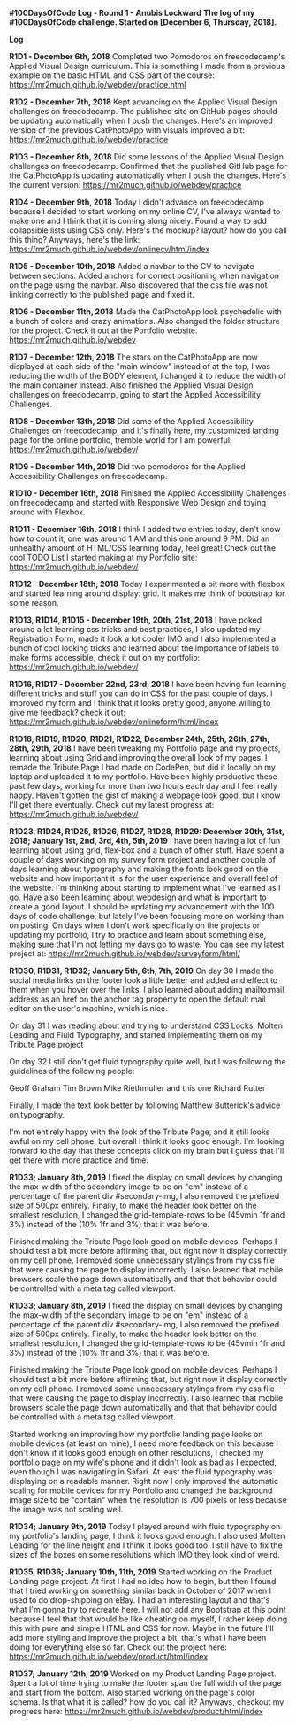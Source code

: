 **#100DaysOfCode Log - Round 1 - Anubis Lockward**
**The log of my #100DaysOfCode challenge. Started on [December 6, Thursday, 2018].**

**Log**

**R1D1 - December 6th, 2018**
Completed two Pomodoros on freecodecamp's Applied Visual Design curriculum. This is something I made from a previous example on the basic HTML and CSS part of the course: https://mr2much.github.io/webdev/practice.html

**R1D2 - December 7th, 2018**
Kept advancing on the Applied Visual Design challenges on freecodecamp. The published site on GitHub pages should be updating automatically when I push the changes. Here's an improved version of the previous CatPhotoApp with visuals improved a bit: https://mr2much.github.io/webdev/practice

**R1D3 - December 8th, 2018**
Did some lessons of the Applied Visual Design challenges on freecodecamp. Confirmed that the published GitHub page for the CatPhotoApp is updating automatically when I push the changes. Here's the current version: https://mr2much.github.io/webdev/practice

**R1D4 - December 9th, 2018**
Today I didn't advance on freecodecamp because I decided to start working on my online CV, I've always wanted to make one and I think that it is coming along nicely. Found a way to add collapsible lists using CSS only. Here's the mockup? layout? how do you call this thing? Anyways, here's the link: https://mr2much.github.io/webdev/onlinecv/html/index

**R1D5 - December 10th, 2018**
Added a navbar to the CV to navigate between sections. Added anchors for correct positioning when navigation on the page using the navbar. Also discovered that the css file was not linking correctly to the published page and fixed it.

**R1D6 - December 11th, 2018**
Made the CatPhotoApp look psychedelic with a bunch of colors and crazy animations. Also changed the folder structure for the project. Check it out at the Portfolio website. https://mr2much.github.io/webdev

**R1D7 - December 12th, 2018**
The stars on the CatPhotoApp are now displayed at each side of the "main window" instead of at the top, I was reducing the width of the BODY element, I changed it to reduce the width of the main container instead. Also finished the Applied Visual Design challenges on freecodecamp, going to start the Applied Accessibility Challenges.

**R1D8 - December 13th, 2018**
Did some of the Applied Accessibility Challenges on freecodecamp, and it's finally here, my customized landing page for the online portfolio, tremble world for I am powerful: https://mr2much.github.io/webdev/

**R1D9 - December 14th, 2018**
Did two pomodoros for the Applied Accessibility Challenges on freecodecamp.

**R1D10 - December 16th, 2018**
Finished the Applied Accessibility Challenges on freecodecamp and started with Responsive Web Design and toying around with Flexbox.

**R1D11 - December 16th, 2018**
I think I added two entries today, don't know how to count it, one was around 1 AM and this one around 9 PM. Did an unhealthy amount of HTML/CSS learning today, feel great! Check out the cool TODO List I started making at my Portfolio site: https://mr2much.github.io/webdev/

**R1D12 - December 18th, 2018**
Today I experimented a bit more with flexbox and started learning around display: grid. It makes me think of bootstrap for some reason.

**R1D13, R1D14, R1D15 - December 19th, 20th, 21st, 2018**
I have poked around a lot learning css tricks and best practices, I also updated my Registration Form, made it look a lot cooler IMO and I also implemented a bunch of cool looking tricks and learned about the importance of labels to make forms accessible, check it out on my portfolio: https://mr2much.github.io/webdev/

**R1D16, R1D17 - December 22nd, 23rd, 2018**
I have been having fun learning different tricks and stuff you can do in CSS for the past couple of days. I improved my form and I think that it looks pretty good, anyone willing to give me feedback? check it out: https://mr2much.github.io/webdev/onlineform/html/index

**R1D18, R1D19, R1D20, R1D21, R1D22, December 24th, 25th, 26th, 27th, 28th, 29th, 2018**
I have been tweaking my Portfolio page and my projects, learning about using Grid and improving the overall look of my pages. I remade the Tribute Page I had made on CodePen, but did it locally on my laptop and uploaded it to my portfolio. Have been highly productive these past few days, working for more than two hours each day and I feel really happy. Haven't gotten the gist of making a webpage look good, but I know I'll get there eventually. Check out my latest progress at: https://mr2much.github.io/webdev/

**R1D23, R1D24, R1D25, R1D26, R1D27, R1D28, R1D29: December 30th, 31st, 2018; January 1st, 2nd, 3rd, 4th, 5th, 2019**
I have been having a lot of fun learning about using grid, flex-box and a bunch of other stuff. Have spent a couple of days working on my survey form project and another couple of days learning about typography and making the fonts look good on the website and how important it is for the user experience and overall feel of the website. I'm thinking about starting to implement what I've learned as I go. Have also been learning about webdesign and what is important to create a good layout. I should be updating my advancement with the 100 days of code challenge, but lately I've been focusing more on working than on posting. On days when I don't work specifically on the projects or updating my portfolio, I try to practice and learn about something else, making sure that I'm not letting my days go to waste. You can see my latest project at: https://mr2much.github.io/webdev/surveyform/html/

**R1D30, R1D31, R1D32; January 5th, 6th, 7th, 2019**
On day 30 I made the social media links on the footer look a little better and added and effect to them when you hover over the links. I also learned about adding mailto:mail address as an href on the anchor tag property to open the default mail editor on the user's machine, which is nice.
 
On day 31 I was reading about and trying to understand CSS Locks, Molten Leading and Fluid Typography, and started implementing them on my Tribute Page project

On day 32 I still don't get fluid typography quite well, but I was following the guidelines of the following people:  

Geoff Graham
Tim Brown
Mike Riethmuller and this one
Richard Rutter

Finally, I made the text look better by following Matthew Butterick's advice on typography.

I'm not entirely happy with the look of the Tribute Page, and it still looks awful on my cell phone; but overall I think it looks good enough. I'm looking forward to the day that these concepts click on my brain but I guess that I'll get there with more practice and time.

**R1D33; January 8th, 2019**
I fixed the display on small devices by changing the max-width of the secondary image to be on "em" instead of a percentage of the parent div #secondary-img, I also removed the prefixed size of 500px entirely. Finally, to make the header look better on the smallest resolution, I changed the grid-template-rows to be (45vmin 1fr and 3%) instead of the (10% 1fr and 3%) that it was before.

Finished making the Tribute Page look good on mobile devices. Perhaps I should test a bit more before affirming that, but right now it display correctly on my cell phone. I removed some unnecessary stylings from my css file that were causing the page to display incorrectly. I also learned that mobile browsers scale the page down automatically and that that behavior could be controlled with a meta tag called viewport.

**R1D33; January 8th, 2019**
I fixed the display on small devices by changing the max-width of the secondary image to be on "em" instead of a percentage of the parent div #secondary-img, I also removed the prefixed size of 500px entirely. Finally, to make the header look better on the smallest resolution, I changed the grid-template-rows to be (45vmin 1fr and 3%) instead of the (10% 1fr and 3%) that it was before.

Finished making the Tribute Page look good on mobile devices. Perhaps I should test a bit more before affirming that, but right now it display correctly on my cell phone. I removed some unnecessary stylings from my css file that were causing the page to display incorrectly. I also learned that mobile browsers scale the page down automatically and that that behavior could be controlled with a meta tag called viewport.

Started working on improving how my portfolio landing page looks on mobile devices (at least on mine), I need more feedback on this because I don't know if it looks good enough on other resolutions, I checked my portfolio page on my wife's phone and it didn't look as bad as I expected, even though I was navigating in Safari. At least the fluid typography was displaying on a readable manner. Right now I only improved the automatic scaling for mobile devices for my Portfolio and changed the background image size to be "contain" when the resolution is 700 pixels or less because the image was not scaling well.

**R1D34; January 9th, 2019**
Today I played around with fluid typography on my portfolio's landing page, I think it looks good enough. I also used Molten Leading for the line height and I think it looks good too. I still have to fix the sizes of the boxes on some resolutions which IMO they look kind of weird.

**R1D35, R1D36; January 10th, 11th, 2019**
Started working on the Product Landing page project. At first I had no idea how to begin, but then I found that I tried working on something similar back in October of 2017 when I used to do drop-shipping on eBay. I had an interesting layout and that's what I'm gonna try to recreate here. I will not add any Bootstrap at this point because I feel that that would be like cheating on myself, I rather keep doing this with pure and simple HTML and CSS for now. Maybe in the future I'll add more styling and improve the project a bit, that's what I have been doing for everything else so far. Check out the project here: https://mr2much.github.io/webdev/product/html/index

**R1D37; January 12th, 2019**
Worked on my Product Landing Page project. Spent a lot of time trying to make the footer span the full width of the page and start from the bottom. Also started working on the page's color schema. Is that what it is called? how do you call it? Anyways, checkout my progress here: https://mr2much.github.io/webdev/product/html/index
